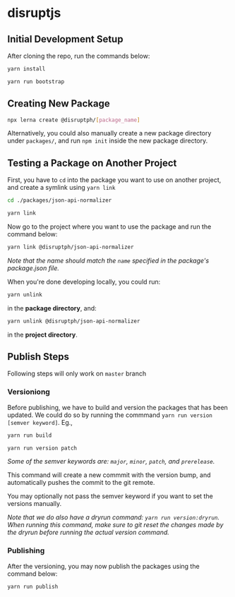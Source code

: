# disruptjs

## Initial Development Setup

After cloning the repo, run the commands below:

```sh
yarn install

yarn run bootstrap
```

## Creating New Package

```sh
npx lerna create @disruptph/[package_name]
```

Alternatively, you could also manually create a new package directory under `packages/`, and run `npm init` inside the new package directory.

## Testing a Package on Another Project

First, you have to `cd` into the package you want to use on another project, and create a symlink using `yarn link`

```sh
cd ./packages/json-api-normalizer

yarn link
```

Now go to the project where you want to use the package and run the command below:

```sh
yarn link @disruptph/json-api-normalizer
```

_Note that the name should match the `name` specified in the package's package.json file._

When you're done developing locally, you could run:

```sh
yarn unlink
```

in the **package directory**, and:

```sh
yarn unlink @disruptph/json-api-normalizer
```

in the **project directory**.

## Publish Steps

Following steps will only work on `master` branch

### Versioniong

Before publishing, we have to build and version the packages that has been updated. We could do so by running the commmand `yarn run version [semver keyword]`. Eg.,

```sh
yarn run build

yarn run version patch
```

_Some of the semver keywords are: `major`, `minor`, `patch`, and `prerelease`._

This command will create a new commmit with the version bump, and automatically pushes the commit to the git remote.

You may optionally not pass the semver keyword if you want to set the versions manually.

_Note that we do also have a dryrun command: `yarn run version:dryrun`. When running this command, make sure to git reset the changes made by the dryrun before running the actual version command._

### Publishing

After the versioning, you may now publish the packages using the command below:

```sh
yarn run publish
```
